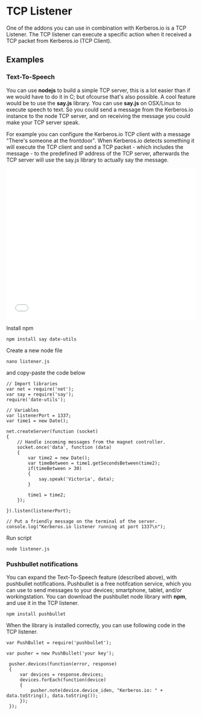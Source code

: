 # TCP Listener

One of the addons you can use in combination with Kerberos.io is a TCP Listener. The TCP listener can execute a specific action when it received a TCP packet from Kerberos.io (TCP Client).

## Examples

### Text-To-Speech

You can use **nodejs** to build a simple TCP server, this is a lot easier than if we would have to do it in C; but ofcourse that's also possible. A cool feature would be to use the **say.js** library. You can use **say.js** on OSX/Linux to execute speech to text. So you could send a message from the Kerberos.io instance to the node TCP server, and on receiving the message you could make your TCP server speak.

For example you can configure the Kerberos.io TCP client with a message "There's someone at the frontdoor". When Kerberos.io detects something it will execute the TCP client and send a TCP packet - which includes the message - to the predefined IP address of the TCP server, afterwards the TCP server will use the say.js library to actually say the message. 

<iframe src="//player.vimeo.com/video/122785370?autoplay=0&color=943633" frameborder="0" webkitallowfullscreen mozallowfullscreen allowfullscreen style="width:100%; height: 400px;"></iframe>

Install npm

	npm install say date-utils

Create a new node file

    nano listener.js

and copy-paste the code below

    // Import libraries
    var net = require('net');
    var say = require('say');
    require('date-utils');

    // Variables
    var listenerPort = 1337;
    var time1 = new Date();

    net.createServer(function (socket)
    {
        // Handle incoming messages from the magnet controller.
        socket.once('data', function (data)
        {
            var time2 = new Date();
            var timeBetween = time1.getSecondsBetween(time2);
            if(timeBetween > 30)
            {
                say.speak('Victoria', data);
            }

            time1 = time2;
        });

    }).listen(listenerPort);

    // Put a friendly message on the terminal of the server.
    console.log("Kerberos.io listener running at port 1337\n");

Run script

    node listener.js
    
### Pushbullet notifications

You can expand the Text-To-Speech feature (described above), with pushbullet notifications. Pushbullet is a free notifcation service, which you can use to send messages to your devices; smartphone, tablet, and/or workingstation. You can download the pushbullet node library with **npm**, and use it in the TCP listener.

    npm install pushbullet

When the library is installed correctly, you can use following code in the TCP listener.

    var PushBullet = require('pushbullet');

    var pusher = new PushBullet('your key');

     pusher.devices(function(error, response)
     {
         var devices = response.devices;
         devices.forEach(function(device)
         {
             pusher.note(device.device_iden, "Kerberos.io: " + data.toString(), data.toString());
         });
     });
